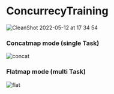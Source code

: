 # ConcurrecyTraining
![CleanShot 2022-05-12 at 17 34 54](https://user-images.githubusercontent.com/32888552/168040433-8be1eba1-31b8-48f3-ab68-34d31fcf9572.png)

### Concatmap mode (single Task)
![concat](https://user-images.githubusercontent.com/32888552/168040076-0a5fd3f4-8007-4f90-a3c0-b6e228389268.gif)

### Flatmap mode (multi Task)
![flat](https://user-images.githubusercontent.com/32888552/168040087-33d967f1-8d60-4ebd-b93f-f6e61af276df.gif)
